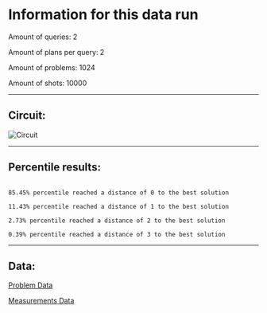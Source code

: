 # Information for this data run

Amount of queries: 2

Amount of plans per query: 2

Amount of problems: 1024

Amount of shots: 10000

<hr>

## Circuit:

![Circuit](circuit.png)

<hr>

## Percentile results:

```

85.45% percentile reached a distance of 0 to the best solution

11.43% percentile reached a distance of 1 to the best solution

2.73% percentile reached a distance of 2 to the best solution

0.39% percentile reached a distance of 3 to the best solution

```

<hr>

## Data:

[Problem Data](problems.csv)

[Measurements Data](measurements.csv)

